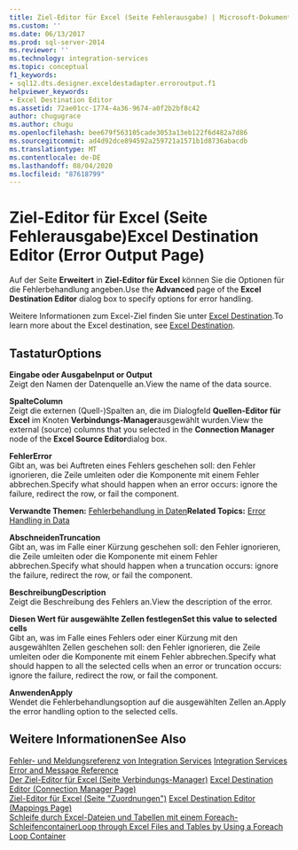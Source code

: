 ```yaml
---
title: Ziel-Editor für Excel (Seite Fehlerausgabe) | Microsoft-Dokumentation
ms.custom: ''
ms.date: 06/13/2017
ms.prod: sql-server-2014
ms.reviewer: ''
ms.technology: integration-services
ms.topic: conceptual
f1_keywords:
- sql12.dts.designer.exceldestadapter.erroroutput.f1
helpviewer_keywords:
- Excel Destination Editor
ms.assetid: 72ae01cc-1774-4a36-9674-a0f2b2bf8c42
author: chugugrace
ms.author: chugu
ms.openlocfilehash: bee679f563105cade3053a13eb122f6d482a7d86
ms.sourcegitcommit: ad4d92dce894592a259721a1571b1d8736abacdb
ms.translationtype: MT
ms.contentlocale: de-DE
ms.lasthandoff: 08/04/2020
ms.locfileid: "87618799"
---
```

# <a name="excel-destination-editor-error-output-page"></a><span data-ttu-id="d5e47-102">Ziel-Editor für Excel (Seite Fehlerausgabe)</span><span class="sxs-lookup"><span data-stu-id="d5e47-102">Excel Destination Editor (Error Output Page)</span></span>
  <span data-ttu-id="d5e47-103">Auf der Seite **Erweitert** in **Ziel-Editor für Excel** können Sie die Optionen für die Fehlerbehandlung angeben.</span><span class="sxs-lookup"><span data-stu-id="d5e47-103">Use the **Advanced** page of the **Excel Destination Editor** dialog box to specify options for error handling.</span></span>  
  
 <span data-ttu-id="d5e47-104">Weitere Informationen zum Excel-Ziel finden Sie unter [Excel Destination](data-flow/excel-destination.md).</span><span class="sxs-lookup"><span data-stu-id="d5e47-104">To learn more about the Excel destination, see [Excel Destination](data-flow/excel-destination.md).</span></span>  
  
## <a name="options"></a><span data-ttu-id="d5e47-105">Tastatur</span><span class="sxs-lookup"><span data-stu-id="d5e47-105">Options</span></span>  
 <span data-ttu-id="d5e47-106">**Eingabe oder Ausgabe**</span><span class="sxs-lookup"><span data-stu-id="d5e47-106">**Input or Output**</span></span>  
 <span data-ttu-id="d5e47-107">Zeigt den Namen der Datenquelle an.</span><span class="sxs-lookup"><span data-stu-id="d5e47-107">View the name of the data source.</span></span>  
  
 <span data-ttu-id="d5e47-108">**Spalte**</span><span class="sxs-lookup"><span data-stu-id="d5e47-108">**Column**</span></span>  
 <span data-ttu-id="d5e47-109">Zeigt die externen (Quell-)Spalten an, die im Dialogfeld **Quellen-Editor für Excel** im Knoten **Verbindungs-Manager**ausgewählt wurden.</span><span class="sxs-lookup"><span data-stu-id="d5e47-109">View the external (source) columns that you selected in the **Connection Manager** node of the **Excel Source Editor**dialog box.</span></span>  
  
 <span data-ttu-id="d5e47-110">**Fehler**</span><span class="sxs-lookup"><span data-stu-id="d5e47-110">**Error**</span></span>  
 <span data-ttu-id="d5e47-111">Gibt an, was bei Auftreten eines Fehlers geschehen soll: den Fehler ignorieren, die Zeile umleiten oder die Komponente mit einem Fehler abbrechen.</span><span class="sxs-lookup"><span data-stu-id="d5e47-111">Specify what should happen when an error occurs: ignore the failure, redirect the row, or fail the component.</span></span>  
  
 <span data-ttu-id="d5e47-112">**Verwandte Themen:** [Fehlerbehandlung in Daten](data-flow/error-handling-in-data.md)</span><span class="sxs-lookup"><span data-stu-id="d5e47-112">**Related Topics:** [Error Handling in Data](data-flow/error-handling-in-data.md)</span></span>  
  
 <span data-ttu-id="d5e47-113">**Abschneiden**</span><span class="sxs-lookup"><span data-stu-id="d5e47-113">**Truncation**</span></span>  
 <span data-ttu-id="d5e47-114">Gibt an, was im Falle einer Kürzung geschehen soll: den Fehler ignorieren, die Zeile umleiten oder die Komponente mit einem Fehler abbrechen.</span><span class="sxs-lookup"><span data-stu-id="d5e47-114">Specify what should happen when a truncation occurs: ignore the failure, redirect the row, or fail the component.</span></span>  
  
 <span data-ttu-id="d5e47-115">**Beschreibung**</span><span class="sxs-lookup"><span data-stu-id="d5e47-115">**Description**</span></span>  
 <span data-ttu-id="d5e47-116">Zeigt die Beschreibung des Fehlers an.</span><span class="sxs-lookup"><span data-stu-id="d5e47-116">View the description of the error.</span></span>  
  
 <span data-ttu-id="d5e47-117">**Diesen Wert für ausgewählte Zellen festlegen**</span><span class="sxs-lookup"><span data-stu-id="d5e47-117">**Set this value to selected cells**</span></span>  
 <span data-ttu-id="d5e47-118">Gibt an, was im Falle eines Fehlers oder einer Kürzung mit den ausgewählten Zellen geschehen soll: den Fehler ignorieren, die Zeile umleiten oder die Komponente mit einem Fehler abbrechen.</span><span class="sxs-lookup"><span data-stu-id="d5e47-118">Specify what should happen to all the selected cells when an error or truncation occurs: ignore the failure, redirect the row, or fail the component.</span></span>  
  
 <span data-ttu-id="d5e47-119">**Anwenden**</span><span class="sxs-lookup"><span data-stu-id="d5e47-119">**Apply**</span></span>  
 <span data-ttu-id="d5e47-120">Wendet die Fehlerbehandlungsoption auf die ausgewählten Zellen an.</span><span class="sxs-lookup"><span data-stu-id="d5e47-120">Apply the error handling option to the selected cells.</span></span>  
  
## <a name="see-also"></a><span data-ttu-id="d5e47-121">Weitere Informationen</span><span class="sxs-lookup"><span data-stu-id="d5e47-121">See Also</span></span>  
 <span data-ttu-id="d5e47-122">[Fehler- und Meldungsreferenz von Integration Services](../../2014/integration-services/integration-services-error-and-message-reference.md) </span><span class="sxs-lookup"><span data-stu-id="d5e47-122">[Integration Services Error and Message Reference](../../2014/integration-services/integration-services-error-and-message-reference.md) </span></span>  
 <span data-ttu-id="d5e47-123">[Der Ziel-Editor für Excel &#40;Seite Verbindungs-Manager&#41;](../../2014/integration-services/excel-destination-editor-connection-manager-page.md) </span><span class="sxs-lookup"><span data-stu-id="d5e47-123">[Excel Destination Editor &#40;Connection Manager Page&#41;](../../2014/integration-services/excel-destination-editor-connection-manager-page.md) </span></span>  
 <span data-ttu-id="d5e47-124">[Ziel-Editor für Excel &#40;Seite "Zuordnungen"&#41;](../../2014/integration-services/excel-destination-editor-mappings-page.md) </span><span class="sxs-lookup"><span data-stu-id="d5e47-124">[Excel Destination Editor &#40;Mappings Page&#41;](../../2014/integration-services/excel-destination-editor-mappings-page.md) </span></span>  
 [<span data-ttu-id="d5e47-125">Schleife durch Excel-Dateien und Tabellen mit einem Foreach-Schleifencontainer</span><span class="sxs-lookup"><span data-stu-id="d5e47-125">Loop through Excel Files and Tables by Using a Foreach Loop Container</span></span>](control-flow/foreach-loop-container.md)  
  
  
